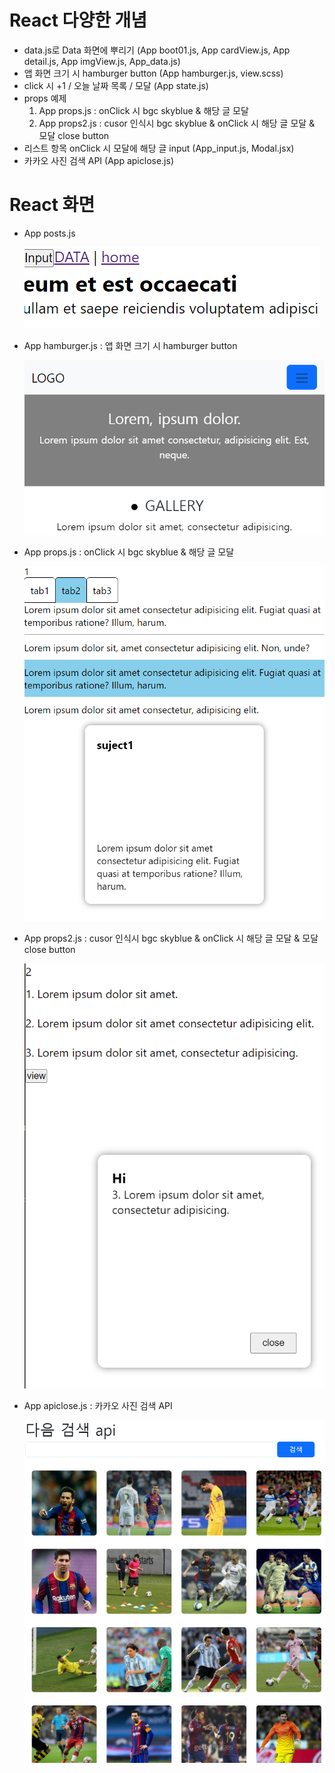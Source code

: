 # React 다양한 개념

- data.js로 Data 화면에 뿌리기 (App boot01.js, App cardView.js, App detail.js, App imgView.js, App_data.js)
- 앱 화면 크기 시 hamburger button (App hamburger.js, view.scss)
- click 시 +1 / 오늘 날짜 목록 / 모달 (App state.js)
- props 예제
  1. App props.js : onClick 시 bgc skyblue & 해당 글 모달
  2. App props2.js : cusor 인식시 bgc skyblue & onClick 시 해당 글 모달 & 모달 close button
- 리스트 항목 onClick 시 모달에 해당 글 input (App_input.js, Modal.jsx)
- 카카오 사진 검색 API (App apiclose.js)

# React 화면

- App posts.js

  ![posts](./readMeImgs/appPostJs.png)

- App hamburger.js : 앱 화면 크기 시 hamburger button

  ![hamburger](./readMeImgs/hamburger.png)

- App props.js : onClick 시 bgc skyblue & 해당 글 모달

  ![props](./readMeImgs/appprops1.png)

- App props2.js : cusor 인식시 bgc skyblue & onClick 시 해당 글 모달 & 모달 close button

  ![props2](./readMeImgs/appprops2.png)

- App apiclose.js : 카카오 사진 검색 API

  ![props2](./readMeImgs/apiclose.png)
